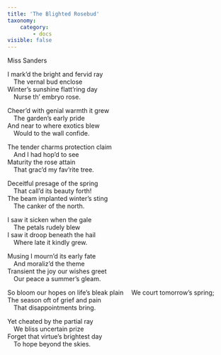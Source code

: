 ```yaml
---
title: 'The Blighted Rosebud'
taxonomy:
    category:
        - docs
visible: false
---
```


<div class="author">Miss Sanders</div>

I mark’d the bright and fervid ray  
&emsp;The vernal bud enclose  
Winter’s sunshine flatt’ring day  
&emsp;Nurse th’ embryo rose.  

Cheer’d with genial warmth it grew  
&emsp;The garden’s early pride  
And near to where exotics blew  
&emsp;Would to the wall confide.  

The tender charms protection claim  
&emsp;And I had hop’d to see  
Maturity the rose attain  
&emsp;That grac’d my fav’rite tree.  

Deceitful presage of the spring  
&emsp;That call’d its beauty forth!  
The beam implanted winter’s sting  
&emsp;The canker of the north.  

I saw it sicken when the gale  
&emsp;The petals rudely blew  
I saw it droop beneath the hail  
&emsp;Where late it kindly grew.  

Musing I mourn’d its early fate  
&emsp;And moraliz’d the theme  
Transient the joy our wishes greet  
&emsp;Our peace a summer’s gleam.

So bloom our hopes on life’s bleak plain
&emsp;We court tomorrow’s spring;  
The season oft of grief and pain  
&emsp;That disappointments bring.  

Yet cheated by the partial ray  
&emsp;We bliss uncertain prize  
Forget that virtue’s brightest day  
&emsp;To hope beyond the skies. 